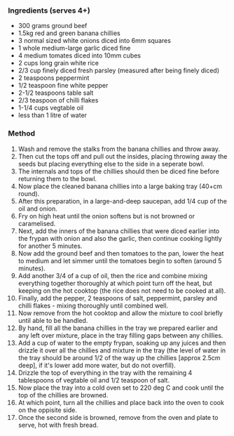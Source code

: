 ### Ingredients (serves 4+)

* 300 grams ground beef
* 1.5kg red and green banana chillies
* 3 normal sized white onions diced into 6mm squares
* 1 whole medium-large garlic diced fine
* 4 medium tomates diced into 10mm cubes
* 2 cups long grain white rice
* 2/3 cup finely diced fresh parsley (measured after being finely diced)
* 2 teaspoons peppermint
* 1/2 teaspoon fine white pepper
* 2-1/2 teaspoons table salt
* 2/3 teaspoon of chilli flakes
* 1-1/4 cups vegtable oil
* less than 1 litre of water


### Method

1. Wash and remove the stalks from the banana chillies and throw away.
1. Then cut the tops off and pull out the insides, placing throwing away the seeds but placing everything else to the side in a seperate bowl.
1. The internals and tops of the chillies should then be diced fine before returning them to the bowl.
1. Now place the cleaned banana chillies into a large baking tray (40+cm round).
1. After this preparation, in a large-and-deep saucepan, add 1/4 cup of the oil and onion.
1. Fry on high heat until the onion softens but is not browned or caramelised.
1. Next, add the inners of the banana chillies that were diced earlier into the frypan with onion and also the garlic, then continue cooking lightly for another 5 minutes.
1. Now add the ground beef and then tomatoes to the pan, lower the heat to medium and let simmer until the tomatoes begin to soften (around 5 minutes).
1. Add another 3/4 of a cup of oil, then the rice and combine mixing everything together thoroughly at which point turn off the heat, but keeping on the hot cooktop (the rice does not need to be cooked at all).
1. Finally, add the pepper, 2 teaspoons of salt, peppermint, parsley and chilli flakes - mixing thoroughly until combined well.
1. Now remove from the hot cooktop and allow the mixture to cool briefly until able to be handled.
1. By hand, fill all the banana chillies in the tray we prepared earlier and any left over mixture, place in the tray filling gaps between any chillies.
1. Add a cup of water to the empty frypan, soaking up any juices and then drizzle it over all the chillies and mixture in the tray (the level of water in the tray should be around 1/2 of the way up the chillies [approx 2.5cm deep], if it's lower add more water, but do not overfill).
1. Drizzle the top of everything in the tray with the remaining 4 tablespoons of vegtable oil and 1/2 teaspoon of salt.
1. Now place the tray into a cold oven set to 220 deg C and cook until the top of the chillies are browned.
1. At which point, turn all the chillies and place back into the oven to cook on the oppisite side.
1. Once the second side is browned, remove from the oven and plate to serve, hot with fresh bread.
